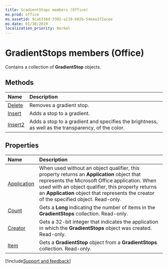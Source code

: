```yaml
---
title: GradientStops members (Office)
ms.prod: office
ms.assetid: 9cab316d-3302-a119-b02b-54eea372acee
ms.date: 01/30/2019
localization_priority: Normal
---
```



# GradientStops members (Office)

Contains a collection of **GradientStop** objects.


## Methods

|Name|Description|
|:-----|:-----|
|[Delete](../../Office.GradientStops.Delete.md)|Removes a gradient stop.|
|[Insert](../../Office.GradientStops.Insert.md)|Adds a stop to a gradient.|
|[Insert2](../../Office.GradientStops.Insert2.md)|Adds a stop to a gradient and specifies the brightness, as well as the transparency, of the color.|


## Properties

|Name|Description|
|:-----|:-----|
|[Application](../../Office.GradientStops.Application.md)|When used without an object qualifier, this property returns an **Application** object that represents the Microsoft Office application. When used with an object qualifier, this property returns an **Application** object that represents the creator of the specified object. Read-only.|
|[Count](../../Office.GradientStops.Count.md)|Gets a **Long** indicating the number of items in the **GradientStops** collection. Read-only.|
|[Creator](../../Office.GradientStops.Creator.md)|Gets a 32-bit integer that indicates the application in which the **GradientStops** object was created. Read-only.|
|[Item](../../Office.GradientStops.Item.md)|Gets a **GradientStop** object from a **GradientStops** collection. Read-only.|

[!include[Support and feedback](~/includes/feedback-boilerplate.md)]
